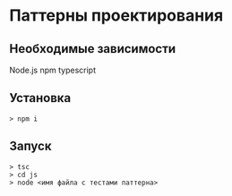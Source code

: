 # Паттерны проектирования
## Необходимые зависимости
Node.js npm typescript
## Установка
```
> npm i
```

## Запуск
```
> tsc
> cd js
> node <имя файла с тестами паттерна>
```

